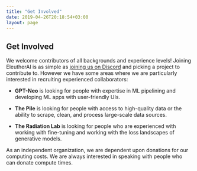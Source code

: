 ```yaml
---
title: "Get Involved"
date: 2019-04-26T20:18:54+03:00
layout: page
---
```


## Get Involved

We welcome contributors of all backgrounds and experience levels! Joining EleutherAI is as simple as [joining us on Discord](https://discord.com/invite/vtRgjbM) and picking a project to contribute to. However we have some areas where we are particularly interested in recruiting experienced collaborators:

- **GPT-Neo** is looking for people with expertise in ML pipelining and developing ML apps with user-friendly UIs.

- **The Pile** is looking for people with access to high-quality data or the ability to scrape, clean, and process large-scale data sources.

- **The Radiation Lab** is looking for people who are experienced with working with fine-tuning and working with the loss landscapes of generative models.

As an independent organization, we are dependent upon donations for our computing costs. We are always interested in speaking with people who can donate compute times.
